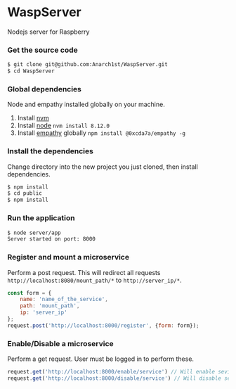 # WaspServer
Nodejs server for Raspberry

### Get the source code
```bash
$ git clone git@github.com:Anarch1st/WaspServer.git
$ cd WaspServer
```

### Global dependencies
Node and  empathy installed globally on your machine.

1. Install [nvm](https://github.com/creationix/nvm)
2. Install [node](https://nodejs.org/en/download/) `nvm install 8.12.0`
3. Install [empathy](https://github.com/PolymerLabs/empathy/tree/initial-implementation) globally `npm install @0xcda7a/empathy -g`


### Install the dependencies
Change directory into the new project you just cloned, then install dependencies.
```bash
$ npm install
$ cd public
$ npm install
```

### Run the application
```bash
$ node server/app
Server started on port: 8000
```

### Register and mount a microservice
Perform a post request. This will redirect all requests `http://localhost:8080/mount_path/*` to `http://server_ip/*`.
```javascript
const form = {
    name: 'name_of_the_service',
    path: 'mount_path',
    ip: 'server_ip'
};
request.post('http://localhost:8000/register', {form: form});
```


### Enable/Disable a microservice
Perform a get request. User must be logged in to perform these.
```javascript
request.get('http://localhost:8000/enable/service') // Will enable sevice
request.get('http://localhost:8000/disable/service') // Will disable sevice
```
